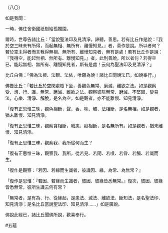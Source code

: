 （八〇）

如是我聞：

一時，佛住舍衛國祇樹給孤獨園。

爾時，世尊告諸比丘：「當說聖法印及見清淨。諦聽，善思。若有比丘作是說：『我於空三昧未有所得，而起無相、無所有、離慢知見。』者，莫作是說。所以者何？若於空未得者而言我得無相、無所有、離慢知見者，無有是處！若有比丘作是說：『我得空，能起無相、無所有、離慢知見。』者，此則善說。所以者何？若得空已，能起無相、無所有、離慢知見者，斯有是處！云何為聖法印及見清淨？」

比丘白佛：「佛為法根、法眼、法依，唯願為說！諸比丘聞說法已，如說奉行。」

佛告比丘：「若比丘於空閑處樹下坐，善觀色無常、磨滅、離欲之法。如是觀察受、想、行、識，無常、磨滅、離欲之法。觀察彼陰無常、磨滅、不堅固、變易法，心樂、清淨、解脫，是名為空。如是觀者，亦不能離慢、知見清淨。

「復有正思惟三昧，觀色相斷，聲、香、味、觸、法相斷，是名無相。如是觀者，猶未離慢、知見清淨。

「復有正思惟三昧，觀察貪相斷，瞋恚、癡相斷，是名無所有。如是觀者，猶未離慢、知見清淨。

「復有正思惟三昧，觀察我、我所從何而生？

「復有正思惟三昧，觀察我、我所，從若見、若聞、若嗅、若甞、若觸、若識而生。

「復作是觀察：『若因、若緣而生識者，彼識因、緣，為常、為無常？』

「復作是思惟：『若因、若緣而生識者，彼因、彼緣皆悉無常。』復次，彼因、彼緣皆悉無常，彼所生識云何有常？

「無常者，是有為、行、從緣起，是患法、滅法、離欲法、斷知法，是名聖法印、知見清淨；是名比丘當說聖法印、知見清淨……」如是廣說。

佛說此經已，諸比丘聞佛所說，歡喜奉行。



#五蘊

